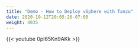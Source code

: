 ```yaml
---
title: "Demo - How to Deploy vSphere with Tanzu"
date: 2020-10-12T20:05:26-07:00
weight: 4035
---
```

{{< youtube 0pI65Kn9AKk >}}
